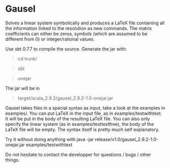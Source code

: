 Gausel
======

Solves a linear system symbolically and produces a LaTeX file containing all the information linked to the resolution as new commands.
The matrix coefficients can either be zeros, symbols (which are assumed to be different from 0) or integer/rational values.

Use sbt 0.7.7 to compile the source. Generate the jar with:
>cd trunk/

>sbt

> onejar

The jar will be in
>target/scala_2.9.2/gausel_2.9.2-1.0-onejar.jar

Gausel takes files in a special syntax as input, take a look at the examples in examples/.
You can put LaTeX in the input file, as in examples/testwithtext.
It will be put in the body of the resulting LaTeX file.
You can also only specify the linear system (as in examples/testtextfree), the body of the LaTeX file will be empty.
The syntax itself is pretty much self explanatory.

Try it without doing anything with
java -jar release/v1.0/gausel_2.9.2-1.0-onejar.jar examples/testwithtext

Do not hesitate to contact the developper for questions / bugs / other things.